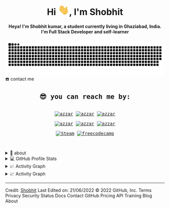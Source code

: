  <!---
shobhitkmr1/shobhitkmr1 is a ✨ special ✨ repository because its `README.md` (this file) appears on your GitHub profile.
You can click the Preview link to take a look at your changes.
--->
<div align="center">
<h1 align="center">Hi <img width="35" src="https://github.com/shobhitkmr1/shobhitkmr1/blob/main/waving.gif">, I'm Shobhit</h1>
<h4 align="center">Heya! I'm Shobhit kumar, a student currently living in Ghaziabad, India. I'm Full Stack Developer and self-learner </h4>
</div>

<div align="center">
  <img  src="https://github.com/shobhitkmr1/shobhitkmr1/blob/main/grid-snake.svg"
       alt="snake" />
</div>


  <summary>☎️ contact me</summary>
<div>
  <samp>
    <h2 align="center">😎 you can reach me by:</h2>
    <p align="center">
      <br/>
      <a href="https://www.linkedin.com/in/shobhit-kumar-332a86129/" target="blank"><img align="center"
         src="https://img.shields.io/badge/linkedin-%231DA1F2.svg?style=for-the-badge&logo=linkedin&logoColor=white"
         alt="azzar" height="30"/></a>
      <a href="https://www.facebook.com/shobhitkmr" target="blank"><img align="center"
         src="https://img.shields.io/badge/facebook-4267B2.svg?style=for-the-badge&logo=facebook&logoColor=white"
         alt="azzar" height="30"/></a>
      <a href="https://shobhit.2408@gmail.com" target="blank"><img align="center"
         src="https://img.shields.io/badge/gmail-EA4335.svg?style=for-the-badge&logo=gmail&logoColor=white"
         alt="azzar" height="30"/></a>
    </p>
  <p align="center">
      <a href="https://www.instagram.com/shobhit2408/" target="blank"><img align="center"
         src="https://img.shields.io/badge/instagram-%23E4405F.svg?style=for-the-badge&logo=Instagram&logoColor=white"
         alt="azzar" height="30"/></a>
      <a href="https://wa.me/+8826799443" target="blank"><img align="center"
         src="https://img.shields.io/badge/whatsapp-4B7F1.svg?style=for-the-badge&logo=whatsapp&logoColor=white"
         alt="azzar" height="30"/></a>
      <a href="https://twitter.com/shobhitkmr1" target="blank"><img align="center"
         src="https://img.shields.io/badge/twitter-1DA1F2.svg?style=for-the-badge&logo=twitter&logoColor=white"
         alt="azzar" height="30"/></a>
   <p align="center">
  <a href="https://steamcommunity.com/profiles/76561198418539019/" target="blank"><img align="center" 
     src="https://img.shields.io/steam/views/100?logo=steam&style=social"
     alt="Steam" /></a>
    <a href="https://www.freecodecamp.org/fcca6157bd4-ba7b-40db-a44f-b9439a45049a" target="blank"><img align="center" 
     src="https://img.shields.io/freecodecamp/points/shobhit?logo=freecodecamp&style=social"
     alt="freecodecamp" /></a>
    
  </p>
      <br>
    </p>
  </samp>
</div>


<details>
  <summary>🧮 about</summary>
<div>
<h2 align="center">🧮 About this Account</h2>
 <p align="center">
  <a href="https://github.com/shobhitkmr1" target="blank"><img align="center" 
     src="https://img.shields.io/github/search/shobhitkmr1/shobhitkmr1/spy">
     </a>
  <a href="github.com/shobhitkmr1" target="blank"><img align="center" 
     src="https://img.shields.io/github/release-date/shobhitkmr1/shobhitkmr1?style=social"
     alt="account age" /></a>
 </p>
</div>
</details>

<details> 
  <summary>💻 GitHub Profile Stats</summary>
  <div>
    <h2 align="center"> 📊 Github stats </h2>
      <br/>
        <p align="center">
          <a href="https://github.com/shobhitkmr1/">
          <img src="https://github-readme-stats.vercel.app/api/top-langs/?username=shobhitkmr1&langs_count=6&theme=gruvbox&layout=compact&hide_border=true" alt="shobhitkmr1 :: Top Langs" /></a>
        </p>
        <p align="center">
          <a href="https://github.com/shobhitkmr1">
          <img width="49.5%" src="https://github-readme-stats.vercel.app/api?username=shobhitkmr1&show_icons=true&theme=gruvbox&hide_border=true" />
          <img width="49.5%" src="https://github-readme-streak-stats.herokuapp.com/?user=shobhitkmr1&theme=gruvbox&hide_border=true" />
          </a>
       </p>
     <br>
  </div>    
</details>

<details>
  <summary>📈 Activity Graph</summary>
  <br/>
  <h2 align="center"> my current activity </h2>
<a href="https://github.com/shobhitkmr1/github-readme-activity-graph"><img alt="azzar's Activity Graph" src="https://activity-graph.herokuapp.com/graph/?username=shobhitkmr1&bg_color=000&color=fff&line=00E676&point=fff&hide_border=true" /></a>
</details>

<details>
  <summary>📈 Activity Graph</summary>
  <br/>
<p align="center">
  <img alig src="https://github-profile-trophy.vercel.app/?username=shobhitkmr1&column=6&rank=SSS,SS,S,AAA,AA,A,B,C" />
</p>
</details>

------
Credit: [Shobhit](https://github.com/shobhitkmr1)
Last Edited on: 21/06/2022
© 2022 GitHub, Inc.
Terms
Privacy
Security
Status
Docs
Contact GitHub
Pricing
API
Training
Blog
About
